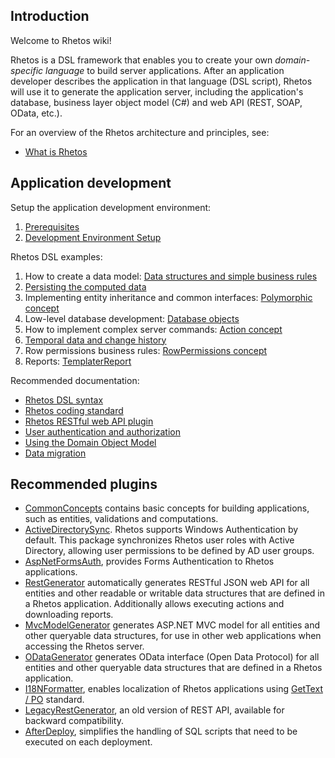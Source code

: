 ## Introduction

Welcome to Rhetos wiki!

Rhetos is a DSL framework that enables you to create your own *domain-specific language* to build server applications.
After an application developer describes the application in that language (DSL script), Rhetos will
use it to generate the application server, including the application's database,
business layer object model (C#) and web API (REST, SOAP, OData, etc.).

For an overview of the Rhetos architecture and principles, see:
* [What is Rhetos](https://github.com/Rhetos/Rhetos/wiki/What-is-Rhetos)

## Application development

Setup the application development environment:

1. [Prerequisites](https://github.com/Rhetos/Rhetos/wiki/Prerequisites)
2. [Development Environment Setup](https://github.com/Rhetos/Rhetos/wiki/Development-Environment-Setup)

Rhetos DSL examples:
1. How to create a data model: [Data structures and simple business rules](https://github.com/Rhetos/Rhetos/wiki/Data-structures-and-simple-business-rules)
2. [Persisting the computed data](https://github.com/Rhetos/Rhetos/wiki/Persisting-the-computed-data)
3. Implementing entity inheritance and common interfaces: [Polymorphic concept](https://github.com/Rhetos/Rhetos/wiki/Polymorphic-concept)
4. Low-level database development: [Database objects](https://github.com/Rhetos/Rhetos/wiki/Database-objects)
5. How to implement complex server commands: [Action concept](https://github.com/Rhetos/Rhetos/wiki/Action-concept)
6. [Temporal data and change history](https://github.com/Rhetos/Rhetos/wiki/Temporal-data-and-change-history)
7. Row permissions business rules: [RowPermissions concept](https://github.com/Rhetos/Rhetos/wiki/RowPermissions-concept)
8. Reports: [TemplaterReport](https://github.com/Rhetos/Rhetos/wiki/TemplaterReport)

Recommended documentation:

* [Rhetos DSL syntax](https://github.com/Rhetos/Rhetos/wiki/Rhetos-DSL-syntax)
* [Rhetos coding standard](https://github.com/Rhetos/Rhetos/wiki/Rhetos-coding-standard)
* [Rhetos RESTful web API plugin](https://github.com/Rhetos/RestGenerator/blob/master/Readme.md)
* [User authentication and authorization](https://github.com/Rhetos/Rhetos/wiki/User-authentication-and-authorization)
* [Using the Domain Object Model](https://github.com/Rhetos/Rhetos/wiki/Using-the-Domain-Object-Model)
* [Data migration](https://github.com/Rhetos/Rhetos/wiki/Data-migration)

## Recommended plugins

* [CommonConcepts](https://github.com/Rhetos/Rhetos/tree/master/CommonConcepts) contains basic concepts for building applications, such as entities, validations and computations.
* [ActiveDirectorySync](https://github.com/Rhetos/ActiveDirectorySync). Rhetos supports Windows Authentication by default. This package synchronizes Rhetos user roles with Active Directory, allowing user permissions to be defined by AD user groups.
* [AspNetFormsAuth](https://github.com/Rhetos/AspNetFormsAuth), provides Forms Authentication to Rhetos applications.
* [RestGenerator](https://github.com/Rhetos/RestGenerator) automatically generates RESTful JSON web API for all entities and other readable or writable data structures that are defined in a Rhetos application. Additionally allows executing actions and downloading reports.
* [MvcModelGenerator](https://github.com/Rhetos/MvcModelGenerator) generates ASP.NET MVC model for all entities and other queryable data structures, for use in other web applications when accessing the Rhetos server.
* [ODataGenerator](https://github.com/Rhetos/ODataGenerator) generates OData interface (Open Data Protocol) for all entities and other queryable data structures that are defined in a Rhetos application.
* [I18NFormatter](https://github.com/Rhetos/I18NFormatter), enables localization of Rhetos applications using [GetText / PO](http://en.wikipedia.org/wiki/Gettext) standard.
* [LegacyRestGenerator](https://github.com/Rhetos/LegacyRestGenerator), an old version of REST API, available for backward compatibility.
* [AfterDeploy](https://github.com/Rhetos/AfterDeploy), simplifies the handling of SQL scripts that need to be executed on each deployment.
